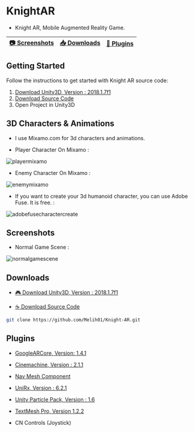 # KnightAR

- Knight AR, Mobile Augmented Reality Game.

| [:camera: Screenshots](#screenshots) |  [:inbox_tray: Downloads](#downloads)  | [:school_satchel: Plugins](#plugins)
----------- |----------- |----------- |

## Getting Started
Follow the instructions to get started with Knight AR source code:

1. [Download Unity3D, Version : 2018.1.7f1](#downloads)
2. [Download Source Code](#downloads)
3. Open Project in Unity3D

## 3D Characters & Animations

- I use Mixamo.com for 3d characters and animations.

- Player Character On Mixamo : 

![playermixamo](https://user-images.githubusercontent.com/10868951/44962221-8ed87000-af25-11e8-8203-7cf1439d4c15.png)

- Enemy Character On Mixamo : 

![enemymixamo](https://user-images.githubusercontent.com/10868951/44962220-8ed87000-af25-11e8-88c5-0e40b022e3b5.png)

- If you want to create your 3d humanoid character, you can use Adobe Fuse. It is free. :

![adobefusecharactercreate](https://user-images.githubusercontent.com/10868951/44962298-ba0f8f00-af26-11e8-802e-c25f2d7531c5.png)

## Screenshots

 - Normal Game Scene :
 
 ![normalgamescene](https://user-images.githubusercontent.com/10868951/44962116-45d3ec00-af24-11e8-835f-e474de4f1881.png)

## Downloads

- [:video_game: Download Unity3D, Version : 2018.1.7f1](https://download.unity3d.com/download_unity/4cb482063d12/UnityDownloadAssistant-2018.1.7f1.exe)

- [:coffee: Download Source Code](https://codeload.github.com/Melih01/Knight-AR/zip/master)

```bash
git clone https://github.com/Melih01/Knight-AR.git
```

## Plugins

- [GoogleARCore, Version: 1.4.1](https://github.com/google-ar/arcore-unity-sdk/releases/tag/v1.4.1)

- [Cinemachine, Version : 2.1.1](https://assetstore.unity.com/packages/essentials/cinemachine-79898)

- [Nav Mesh Component](https://github.com/Unity-Technologies/NavMeshComponents)

- [UniRx, Version : 6.2.1](https://assetstore.unity.com/packages/tools/integration/unirx-reactive-extensions-for-unity-17276)

- [Unity Particle Pack, Version : 1.6](https://assetstore.unity.com/packages/essentials/asset-packs/unity-particle-pack-5-x-73777)

- [TextMesh Pro, Version 1.2.2](https://assetstore.unity.com/packages/essentials/beta-projects/textmesh-pro-84126)

- CN Controls (Joystick)

